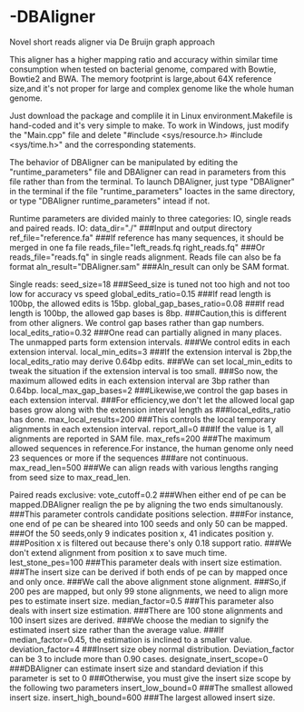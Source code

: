 -DBAligner
==========

Novel short reads aligner via De Bruijn graph approach

This aligner has a higher mapping ratio and accuracy within similar time consumption when tested on bacterial genome, compared with Bowtie, Bowtie2 and BWA.
The memory footprint is large,about 64X reference size,and it's not proper for large and complex genome like the whole human genome.

Just download the package and complile it in Linux environment.Makefile is hand-coded and it's very simple to make. 
To work in Windows, just modify the "Main.cpp" file and delete "#include <sys/resource.h> #include <sys/time.h>" and the corresponding statements.

The behavior of DBAligner can be manipulated by editing the "runtime_parameters" file and DBAligner can read in parameters from this file rather than from the terminal.
To launch DBAligner, just type "DBAligner" in the terminal if the file "runtime_parameters" loactes in the same directory, or type "DBAligner runtime_parameters" intead if not.

Runtime parameters are divided mainly to three categories: IO, single reads and paired reads.
IO: 
data_dir="./"
###Input and output directory
ref_file="reference.fa"
###If reference has many sequences, it should be merged in one fa file
reads_file="left_reads.fq right_reads.fq" 
###Or reads_file="reads.fq" in single reads alignment. Reads file can also be fa format
aln_result="DBAligner.sam"
###Aln_result can only be SAM format.

Single reads:
seed_size=18
###Seed_size is tuned not too high and not too low for accuracy vs speed
global_edits_ratio=0.15
###If read length is 100bp, the allowed edits is 15bp.
global_gap_bases_ratio=0.08
###If read length is 100bp, the allowed gap bases is 8bp. 
###Caution,this is different from other aligners. We control gap bases rather than gap numbers.
local_edits_ratio=0.32
###One read can partially aligned in many places. The unmapped parts form extension intervals.
###We control edits in each extension interval.
local_min_edits=3
###If the extension interval is 2bp,the local_edits_ratio may derive 0.64bp edits.
###We can set local_min_edits to tweak the situation if the extension interval is too small.
###So now, the maximum allowed edits in each extension interval are 3bp rather than 0.64bp. 
local_max_gap_bases=2
###Likewise,we control the gap bases in each extension interval.
###For efficiency,we don't let the allowed local gap bases grow along with the extension interval length as ###local_edits_ratio has done.
max_local_results=200
###This controls the local temporary alignments in each extension interval.
report_all=0
###If the value is 1, all alignments are reported in SAM file.
max_refs=200
###The maximum allowed sequences in reference.For instance, the human genome only need 23 sequences or more if the sequences ###are not continuous.
max_read_len=500
###We can align reads with various lengths ranging from seed size to max_read_len.

Paired reads exclusive:
vote_cutoff=0.2
###When either end of pe can be mapped.DBAligner realign the pe by aligning the two ends simultanously.
###This parameter controls candidate positions selection. 
###For instance, one end of pe can be sheared into 100 seeds and only 50 can be mapped.
###Of the 50 seeds,only 9 indicates position x, 41 indicates position y.
###Position x is filtered out because there's only 0.18 support ratio.
###We don't extend alignment from position x to save much time.
lest_stone_pes=100
###This parameter deals with insert size estimation.
###The insert size can be derived if both ends of pe can by mapped once and only once.
###We call the above alignment stone alignment.
###So,if 200 pes are mapped, but only 99 stone alignments, we need to align more pes to estimate insert size.
median_factor=0.5
###This parameter also deals with insert size estimation.
###There are 100 stone alignments and 100 insert sizes are derived.
###We choose the median to signify the estimated insert size rather than the average value.
###If median_factor=0.45, the estimation is inclined to a smaller value.
deviation_factor=4
###Insert size obey normal distribution. Deviation_factor can be 3 to include more than 0.90 cases.
designate_insert_scope=0
###DBAligner can estimate insert size and standard deviation if this parameter is set to 0
###Otherwise, you must give the insert size scope by the following two parameters
insert_low_bound=0
###The smallest allowed insert size.
insert_high_bound=600
###The largest allowed insert size.






